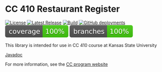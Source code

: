 # CC 410 Restaurant Register

[![License](https://img.shields.io/github/license/russfeld/restaurantregister-java)](https://github.com/russfeld/restaurantregister-java/blob/main/LICENSE)
[![Latest Release](https://img.shields.io/github/v/release/russfeld/restaurantregister-java)](https://github.com/russfeld/restaurantregister-java/releases)
[![Build](https://github.com/russfeld/restaurantregister-java/actions/workflows/build-java.yml/badge.svg)](https://github.com/russfeld/restaurantregister-java/actions/workflows/build-java.yml)
[![GitHub deployments](https://img.shields.io/github/deployments/russfeld/restaurantregister-java/github-pages?label=docs)](https://russfeld.github.io/restaurantregister-java/)
![Coverage](https://raw.githubusercontent.com/russfeld/restaurantregister-java/badges/jacoco.svg)
![Branches](https://raw.githubusercontent.com/russfeld/restaurantregister-java/badges/branches.svg)


This library is intended for use in CC 410 course at Kansas State University

[Javadoc](https://k-state-computational-core.github.io/restaurantregister-java/)

For more information, see the [CC program website](http://www.cs.ksu.edu/core/)

